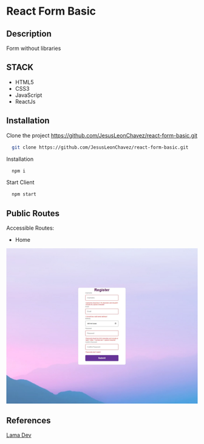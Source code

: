 # React Form Basic

## Description
Form without libraries

## STACK
- HTML5
- CSS3
- JavaScript
- ReactJs

## Installation

Clone the project https://github.com/JesusLeonChavez/react-form-basic.git

```bash
  git clone https://github.com/JesusLeonChavez/react-form-basic.git
```

Installation

```bash
  npm i
```

Start Client

```bash
  npm start
```

## Public Routes
Accessible Routes:

* Home

![Home](./src/images/Home.jpg)

## References

[Lama Dev](https://www.youtube.com/c/LamaDev)
